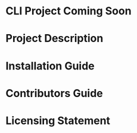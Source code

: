 # CLI Project Coming Soon

# Project Description
# Installation Guide
# Contributors Guide
# Licensing Statement
